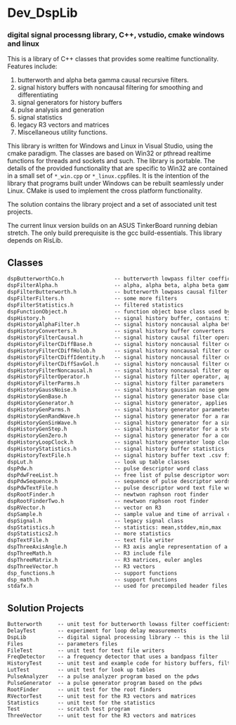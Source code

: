 # Dev_DspLib
### digital signal processng library, C++, vstudio, cmake windows and linux

This is a library of C++ classes that provides some realtime functionality. Features include:
   1. butterworth and alpha beta gamma causal recursive filters.
   2. signal history buffers with noncausal filtering for smoothing and differentiating
   3. signal generators for history buffers
   4. pulse analysis and generation
   5. signal statistics
   6. legacy R3 vectors and matrices
   7. Miscellaneous utility functions.

This library is written for Windows and Linux in Visual Studio, using the cmake paradigm. The classes are based on Win32 or pthread realtime functions for threads and sockets and such. The library is portable. The details of the provided functionality that are specific to Win32 are contained in a small set of `*_win.cpp` or `*_linux.cpp`files. It is the intention of the library that programs built under Windows can be rebuilt seamlessly under Linux. CMake is used to implement the cross platform functionality.

The solution contains the library project and a set of associated unit test projects.

The current linux version builds on an ASUS TinkerBoard running debian stretch. The only build prerequisite is the gcc build-essentials.
This library depends on RisLib.

## Classes
``` markdown
dspButterworthCo.h                -- butterworth lowpass filter coefficients
dspFilterAlpha.h                  -- alpha, alpha beta, alpha beta gamma tracking causal filters
dspFilterButterworth.h            -- butterworth lowpass causal filter
dspFilterFilters.h                -- some more filters
dspFilterStatistics.h             -- filtered statistics
dspFunctionObject.h               -- function object base class used by root finder
dspHistory.h                      -- signal history buffer, contains time and value pairs
dspHistoryAlphaFilter.h           -- signal history noncausal alpha beta gamma filter for smoothing/derivatives
dspHistoryConverters.h            -- signal history buffer converters
dspHistoryFilterCausal.h          -- signal history causal filter operator
dspHistoryFilterCDiffBase.h       -- signal history noncausal filter central difference method base class
dspHistoryFilterCDiffHolob.h      -- signal history noncausal filter central difference Holobordko method
dspHistoryFilterCDiffIdentity.h   -- signal history noncausal filter central difference Holobordko method
dspHistoryFilterCDiffSavGol.h     -- signal history noncausal filter central difference Savitzky-Golay method
dspHistoryFilterNoncausal.h       -- signal history noncausal filter operator
dspHistoryFilterOperator.h        -- signal history filter operator, applies specific filter implementation
dspHistoryFilterParms.h           -- signal history filter parameters
dspHistoryGaussNoise.h            -- signal history gaussian noise generator
dspHistoryGenBase.h               -- signal history generator base class
dspHistoryGenerator.h             -- signal history generator, applies specific implementation
dspHistoryGenParms.h              -- signal history generator parameters
dspHistoryGenRandWave.h           -- signal history generator for a randow wave, lowpass filters gaussian noise
dspHistoryGenSinWave.h            -- signal history generator for a sin wave 
dspHistoryGenStep.h               -- signal history generator for a step function
dspHistoryGenZero.h               -- signal history generator for a constant zero 
dspHistoryLoopClock.h             -- signal history generator loop clock 
dspHistoryStatistics.h            -- signal history buffer statistics 
dspHistoryTextFile.h              -- signal history buffer text .csv file writer
dspLut.h                          -- look up table classes
dspPdw.h                          -- pulse descriptor word class
dspPdwFreeList.h                  -- free list of pulse descriptor words class
dspPdwSequence.h                  -- sequence of pulse descriptor words class
dspPdwTextFile.h                  -- pulse descriptor word text file writer
dspRootFinder.h                   -- newtwon raphson root finder
dspRootFinderTwo.h                -- newtwon raphson root finder
dspRVector.h                      -- vector on R3
dspSample.h                       -- sample value and time of arrival class
dspSignal.h                       -- legacy signal class
dspStatistics.h                   -- statistics: mean,stddev,min,max
dspStatistics2.h                  -- more statistics
dspTextFile.h                     -- text file writer
dspThreeAxisAngle.h               -- R3 axis angle representation of a rotation
dspThreeMath.h                    -- R3 include file
dspThreeMatrix.h                  -- R3 matrices, euler angles
dspThreeVector.h                  -- R3 vectors
dsp_functions.h                   -- support functions
dsp_math.h                        -- support functions
stdafx.h                          -- used for precompiled header files
```

## Solution Projects
``` markdown
Butterworth     -- unit test for butterworth lowass filter coefficients
DelayTest       -- experiment for loop delay measurements
DspLib          -- digital signal processing library -- this is the library
Files           -- parameters files
FileTest        -- unit test for text file writers
FreqDetector    -- a frequency detector that uses a bandpass filter
HistoryTest     -- unit test and example code for history buffers, filters, and generators
LutTest         -- unit test for look up tables
PulseAnalyzer   -- a pulse analyzer program based on the pdws
PulseGenerator  -- a pulse generator program based on the pdws 
RootFinder      -- unit test for the root finders
RVectorTest     -- unit test for the R3 vectors and matrices
Statistics      -- unit test for the statistics
Test            -- scratch test program
ThreeVector     -- unit test for the R3 vectors and matrices
```
 
